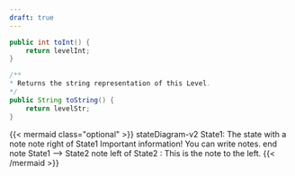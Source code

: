 ```yaml
---
draft: true
---
```


```java {linenos=inline,hl_lines=[2,"8-10"],linenostart=199}
public int toInt() {
    return levelInt;
}

/**
* Returns the string representation of this Level.
*/
public String toString() {
    return levelStr;
}
```

{{< mermaid class="optional" >}}
stateDiagram-v2
    State1: The state with a note
    note right of State1
        Important information! You can write
        notes.
    end note
    State1 --> State2
    note left of State2 : This is the note to the left.
{{< /mermaid >}}

